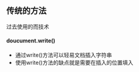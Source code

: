 ## 传统的方法
过去使用的而技术
#### doucument.write()
- 通过write()方法可以轻易文档插入字符串
- 使用write()方法的缺点就是需要在插入的位置填入<script>标签，无法将结构和行为分离开来
- 若在页面加载完毕后使用write()，会删除整个页面

#### innerHTML属性
- 使用innerHTML可以为在某个标签内添加一大段的内容（包括标签）也可以读取某个某个标签内的所有内容

```js
// 读取元素节点内的所有内容
element.innerHTML;
// 替换标签内的内容
element.innerHTML = "<p>This is <em>my</em> content.</p>";
```
- DOM的方法像手术刀一样精细，而innerHTML就像大锤那样粗放

## DOM方法
- DOM可以获取文档中的内容还可以更新文档的内容
- JS中DOM修改的只是Web文档中DOM树的内容，并不直接改变web文档的结构代码。虽然Web文档的结构部分的代码没有改变，但是浏览器显示的效果会发生变化，因为浏览器显示的是DOM树。

#### 创建节点的方法
创建节点    | 代码
:---:       | ---
元素        | createElement("tagName")
属性        | createAttribute("attributeName")
文字        | createTextNode("text")
- 添加属性节点可以直接使用setAttribute()方法

#### 操作节点的方法
操作    | 代码
---     | ---
将节点插入到元素e里面   | e.appendChild(node)
移除元素e的某个节点     | e.removeChild(node)
替换元素e的某个节点     | e.replaceChild(node)
在某个节点前面插入      | parentNode.insertBefore(newNode, targetNode)

```js
// 在某个元素后插入
function insertAfter(newNode, targetNode) {
    var parent = targetNode.parentNode;
    if (parent.lastChild == targetNode) {
        // 若在目标元素是最后一个子元素，直接在其母元素后面追加
        parent.appendChild(newNode);
    } else {
        // 目标元素不是最后一个元素，在目标元素后添加相当于在目标元素后一个元素前添加
        parent.insertBefore(newNode, targetNode.nextSibling);
    }
}
```
## 改进图片库
- 删除HTML中的标签，在JS代码中动态添加
-  使用preparePlaceholder函数添加标签

```js
function preparePlaceholder() {
    // 检测兼容性，所采用的方法是否都存在
    if (document.createElement) return false;
    if (document.createTextNode) return false;
    if (document.getElementById) return false;
    if (document.getElementById("imagegallery")) false;
    
    var placeholder = document.createElement("img");
    placeholder.setAttribute("id", "placeholder");
    placeholder.setAttribute("src", "images/placeholder.jpg");
    placeholder.setAttribute("alt", "my image gallery");
    
    var textArea = document.createElement("p");
    textArea.setAttribute("id", "textArea");
    var textShow = document.createTextNode("Choose a image");
    // 将文字节点追加到textArea元素中
    textArea.appendChild(testShow);
    
    // 获取imagegallery元素
    var gallery = document.getElementById("imagegallery");
    
    // 将placeholder添加到imageGallery后面
    insertAfter(placeholder, gallery);
    
    // 将textArea添加到placeholder后面 
    insertAfter(textArea, placeholder);
}

```
## Ajax 
- 过去每点一个链接都会向服务器请求新的页面，需要等待，体验不好
- Ajax利用JS的动态更新可以只更新一部分，而不用刷新整个页面，不会打断用户的体验
- Ajax依赖JavaScript，所有有的浏览器不会支持它，而且搜索引擎的蜘蛛程序不会抓取有关的内容

#### XMLHttpRequest对象
- Ajax技术的核心是XMLHttpRequest对象。其相当于浏览器和服务器端交流的中间人。（我理解的是浏览器将要交流的东西全部交给XMLHttpRequest处理，自己去干其他事情，然后等到某个时机再从XMLHttp对象那里夺取信息）
- XMLHttpRequest的标准很新（HTML5），但是这个对象有很久的历史，得到了很多浏览器的支持）但不同浏览器的实现方式不一样，需要做代码分支
- 微软最早在IE5中以ActiveX对象的形式实现了XMLHttp的对象，IE中需要用以下方式
```js
var request = new ActiveXObject("Msxml2.XMLHttp.3.0");
```
- 其他浏览器则是基于XMLHttpRequest来创建一个对象
```js
var request = new XMLHttpRequest();
```
- 麻烦的是不同IE版本的XMLHttp对象也不完全相同，为了兼容所有的浏览器，可以使用下面的代码：

```js
function getHTTPObject() {
    if (typeof XMLHttpRequest == "undefined")
    XMLHttpRequest = function() {
        try { return new ActiveXObject("Msxml2.XMLHTTP.6.0"); }
            catch(e) {}
        try { return new ActiveXObject("Msxml2.XMLHTTP.3.0"); }
            catch(e) {}
        try { return new ActiveXObject("Msxml2.XMLHTTP"); }
            catch(e) {}
        return false;
    }
    return new XMLHttpRequest();
}

// 获取XMLHttpRequest对象
var request = getHTTPObject();
```

- XMLHttpRequest对象有许多方法，其中有点用的open方法，用于指定服务器上将要访问的文件

```js
// 第一个参数为请求的类型，"GET", "POST", "SEND"
// 第二个参数为文件名
// 第三个参数为是否以异步的方式发送和处理
request.open("Type", "name", Boolean)
```

- 获取文本的例子

```js
// HTML文件同文件下有一个example.txt的文本文件
function getNewContent() {
    var request = getHTTPObject();
    if (request) {
        request.open("GET", "example.txt", true);
        request.onreadystatechange = function() {
            if (request.readyState == 4) {
                var para = document.createElement("p");
                var txt = document.createTextNode(request.responseText);
                para.appendChild(txt);
                document.getElementById('new').appendChild(para);
            }
        };
    } else {
      alert("Sorry,your browser does't support XMLHttpRequest");  
    }
}
addLoadEvent(getNewContent);
```
- onreadystatechange是一个事件处理函数，它会在服务器给XMLHttpRequest对象发送响应的时候触发。
- 服务器给Request对象发送的状态信息存放在request对象中的readyState中,其有5种状态

状态    | 意思
---     | ---
0       | 未初始化
1       | 正在加载
2       | 加载完毕
3       | 正在交互
4       | 表示完成
- 当状态为4的时候，可以访问服务器返回的数据
- 数据通过两个属性获取
    - responseText属性：用于保存文本字符串形式的数据
    - responseXML属性：用于保存Context-Type头部中指定为"text/xml"的数据（其实是一个DocumentFragment对象，可以使用各种DOM的方法处理）
- Ajax只能从同一个域名的来源接受数据
- Ajax是异步性的，浏览器可以在请求的时候去处理其他的事情，接受的事情交割Request对象完成
- Ajax应用的特色就是减少重复加载界面的次数，但是其无法使用后退按钮或者无法为特定的状态添加书签，也没有给用户明确的提示
- 应该在Ajax功能堪称是一般JavaScriopt的增强功能，在平稳退化的基础上追求渐进增强

#### 渐进增强使用Ajax（HAjax）
- Ajax应用主要依赖后台的服务器，服务器上的脚本语言完成了大部分的工作，XMLHttpRequest对象作为浏览器和服务器之间的“中间人”，它只是负责请求和响应。如果去掉中间人，换成普通的链接获取新的页面，只不过是时间更长一点，体验稍差一点（至少比不能响应要好）
- 我觉得应该在结构层、表现层、行为层上面添加一个Ajax层，用于增强交互功能，当不正常时仍可以通过下面的三层工作